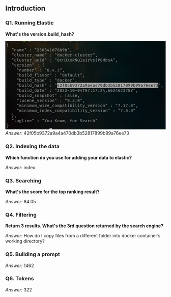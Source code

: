 ## Introduction

### Q1. Running Elastic

**What's the version.build_hash?**

![alt text](es_response.png)
*Answer*: 42f05b9372a9a4a470db3b52817899b99a76ee73

### Q2. Indexing the data

**Which function do you use for adding your data to elastic?**

*Answer*: index

### Q3. Searching

**What's the score for the top ranking result?**

*Answer*: 84.05

### Q4. Filtering

**Return 3 results. What's the 3rd question returned by the search engine?**

*Answer*: How do I copy files from a different folder into docker container’s working directory?

### Q5. Building a prompt

*Answer:* 1462

### Q6. Tokens

*Answer:* 322